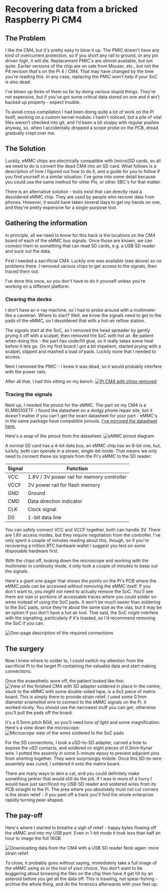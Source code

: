 # Recovering data from a bricked Raspberry Pi CM4

## The Problem
I like the CM4, but it's pretty easy to blow it up. The PMIC doesn't have any kind of overcurrent protection, so if you short any rail to ground, or any pin driven high, it will die. Replacement PMIC's are *almost* available, but not quite. Earlier versions of the chip are on sale from Mouser, etc., but not the P4 revision that's on the Pi 4 / CM4. That may have changed by the time you're reading this. In any case, replacing the PMIC won't help if your SoC is also dead.

I've blown up three of them so far by doing various stupid things. They're not expensive, but if you've got some critical data stored on one and it ain't backed up properly - expect trouble.

To avoid cross-compilation I had been doing quite a lot of work on the Pi itself, working on a custom kernel module. I hadn't noticed, but a pile of vital files weren't checked into git, and I'd been a bit sloppy with regular pushes anyway, so, when I accidentally dropped a scope probe on the PCB, dread gradually crept over me.

## The Solution
Luckily, eMMC chips are electrically compatible with [micro]SD cards, so all we need to do is convert the dead CM4 into an SD card. What follows is a description of how I figured out how to do it, and a guide for you to follow if you find yourself in a similar situation. I've gone into some detail because you could use the same method for other Pis, or other SBC's for that matter.

There is an alternative solution - tools exist that can directly read a desoldered eMMC chip. They are used by people who recover data from phones. However, it would have taken several days to get my hands on one, and they're pretty expensive for a single-purpose tool.

## Gathering the information
In principle, all we need to know for this hack is the locations on the CM4 board of each of the eMMC bus signals. Once those are known, we can connect them to something that can read SD cards, e.g. a USB SD reader and suck out the data.

First I needed a sacrificial CM4. Luckily one was available (see above) so no problems there. I removed various chips to get access to the signals, then traced them out.

I've done this once, so you don't have to do it yourself unless you're working on a different platform.

### Clearing the decks
I don't have an x-ray machine, so I had to probe around with a multimeter like a caveman. Where to start? Well, we know the signals need to get to the pads of the eMMC, so I desoldered that with a hot-air reflow station. 

The signals start at the SoC, so I removed the head spreader by gently prying it off with a scalpel, then removed the SoC with hot air. Be patient when doing this - the part has underfill glue, so it really takes some heat before it lets go. On my first board I got a bit impatient, started prying with a scalpel, slipped and mashed a load of pads. Luckily none that I needed to access.

Next I removed the PMIC - I knew it was dead, so it would probably interfere with the power rails.

After all that, I had this sitting on my bench.
[![Pi CM4 with chips removed](images/parts-removed.jpg)](https://raw.githubusercontent.com/jeffmakes/pi-data-recovery/main/images/parts-removed.jpg)

### Tracing the signals
Next up, I needed the pinout for the eMMC. The part on my CM4 is a KLM8G1GETF. I found the datasheet on a dodgy phone repair site, but it doesn't matter if you can't get the exact datasheet for your part - eMMC's in the same package have compatible pinouts. [I've mirrored the datasheet here.](docs/KLMxGxJENB-B041-1.0.pdf?raw=1) 

Here's a snap of the pinout from the datasheet:
![eMMC pinout diagram](images/emmc-pinout.png?raw=1)

A normal SD card has a 4-bit data bus, an eMMC chip has an 8-bit one, but, luckily, both can operate in a slower, single-bit mode. That means we only need to connect these six signals from the Pi's eMMC to the SD reader:

| Signal | Function |
| ------ | -------- |
| VCC    | 1.8V / 3V power rail for memory controller |
| VCCF   | 3V power rail for flash memory |
| GND    | Ground |
| CMD    | Data direction indicator |
| CLK    | Clock signal |
| D0     | 1-bit data line |

You can safely connect VCC and VCCF together, both can handle 3V. There are 1.8V access modes, but they require negotiation from the controller. I've only spent a couple of minutes reading about this, though, so if you're recovering a million BTC hardware wallet I suggest you test on some disposable hardware first.

With the chips off, looking down the microscope and working with the multimeter in continuity mode, it only took a couple of minutes to beep out the signals.

Here's a giant one-pager that shows the points on the Pi's PCB where the eMMC pads can be accessed without removing the eMMC itself. If you don't want to, you *might not* need to actually remove the SoC. You'll see there are vias or portions of accessable traces where you could solder on wires instead of using the SoC pads. It won't be much easier than soldering to the SoC pads, since they're about the same size as the vias, but it may be an option if you don't have a hot air tool. That said, the SoC might interfere with the signalling, particularly if it's toasted, so I'd recommend removing the SoC if you can.

![One-page description of the required connections](images/wiring.jpg?raw=1)

## The surgery
Now I knew where to solder to, I could switch my attention from the sacrificial Pi to the target Pi containing the valuable data and start making connections.

Once the anaesthetic wore off, the patient looked like this:
![View of the finished CM4 with SD adapter soldered in place](images/soldering.jpg?raw=1)
In the centre, stuck to the eMMC with some double-sided tape, is a 8x2 piece of matrix board. This is simply there to provide strain relief. I used some 0.1mm diameter enamelled wire to connect to the eMMC signals on the Pi. It worked nicely. You should use the narrowest stuff you can get, otherwise you'll pull the pads off the board.

It's a 0.5mm pitch BGA, so you'll need *tons of light* and some magnification. Here's a view down the microscope:
![Microscope view of the wires soldered to the SoC pads](images/microscope.jpg?raw=1)

For the SD connections, I took a uSD-to-SD adapter, carved a hole to expose the uSD contacts, and soldered on eight pieces of 0.3mm Kynar wire. I potted the assemly in some 5-minute epoxy to prevent adjacent pins from shorting together. They were surprisingly mobile. Once this SD-to-wire assembly was cured, I soldered it onto the matrix board.

There are many ways to skin a cat, and you could definitely make something jankier that would still do the job. If I was in more of a hurry I would have just sacrificed my USB-SD reader and soldered wires from its PCB straight to the Pi. The area where you absolutely must not cut corners is the strain relief - if you peel off a track you'll find the whole enterprise rapidly turning pear-shaped.

## The pay-off
Here's where I started to breathe a sigh of relief - happy bytes flowing off the eMMC and into my USB port. Even in 1-bit mode it took less than half an hour to image the full 16GB.

![Downloading data from the CM4 with a USB SD reader](images/uploading.jpg?raw=1)
Note again: more strain relief.

To close, it probably goes without saying, immediately take a full image of the eMMC using `dd` or the tool of your choice. You don't want to be buggering about browsing the files on the chip then have it get hit by an asteroid before you get all the data off. This is trawling, not spear-fishing - archive the whole thing, and do the forensics afterwards with your feet up.



